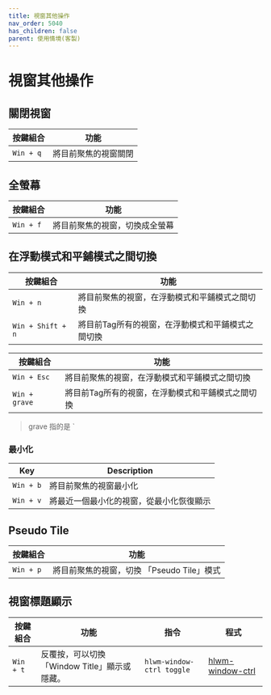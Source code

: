 ```yaml
---
title: 視窗其他操作
nav_order: 5040
has_children: false
parent: 使用情境(客製)
---
```



# 視窗其他操作


## 關閉視窗

| 按鍵組合 | 功能 |
| --- | --- |
| `Win + q` | 將目前聚焦的視窗關閉 |


## 全螢幕

| 按鍵組合 | 功能 |
| --- | --- |
| `Win + f` | 將目前聚焦的視窗，切換成全螢幕 |


## 在浮動模式和平鋪模式之間切換

| 按鍵組合 | 功能 |
| --- | --- |
| `Win + n` | 將目前聚焦的視窗，在浮動模式和平鋪模式之間切換 |
| `Win + Shift + n` | 將目前Tag所有的視窗，在浮動模式和平鋪模式之間切換 |

| 按鍵組合 | 功能 |
| --- | --- |
| `Win + Esc` | 將目前聚焦的視窗，在浮動模式和平鋪模式之間切換 |
| `Win + grave` | 將目前Tag所有的視窗，在浮動模式和平鋪模式之間切換 |

> grave 指的是 `


### 最小化

| Key | Description |
| --- | --- |
| `Win + b` | 將目前聚焦的視窗最小化 |
| `Win + v` | 將最近一個最小化的視窗，從最小化恢復顯示 |


## Pseudo Tile

| 按鍵組合 | 功能 |
| --- | --- |
| `Win + p` | 將目前聚焦的視窗，切換 「Pseudo Tile」模式 |


## 視窗標題顯示

| 按鍵組合 | 功能 | 指令 | 程式
| --- | --- | --- | --- |
| `Win + t` | 反覆按，可以切換「Window Title」顯示或隱藏。 | `hlwm-window-ctrl toggle` | [hlwm-window-ctrl](https://github.com/samwhelp/note-about-herbstluftwm/blob/gh-pages/_demo/config/herbstluftwm-config/main/config/herbstluftwm/bin/hlwm-window-ctrl) |

